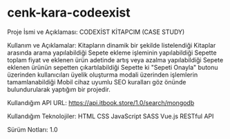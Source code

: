 # cenk-kara-codeexist
Proje İsmi ve Açıklaması:
CODEXİST KİTAPCIM (CASE STUDY)

Kullanım ve Açıklamalar: 
Kitapların dinamik bir şekilde listelendiği
Kitaplar arasında arama yapılabildiği
Sepete ekleme işleminin yapılabildiği
Sepette toplam fiyat ve eklenen ürün adetinde artış veya azalma yapılabildiği
Sepete eklenen ürünün sepetten çıkartılabildiği
Sepette ki "Sepeti Onayla" butonu üzerinden kullanıcıları üyelik oluşturma modali üzerinden işlemlerin tamamlanabildiği
Mobil cihaz uyumlu
SEO kuralları göz önünde bulundurularak yaptığım bir projedir.

Kullandığım API URL:
https://api.itbook.store/1.0/search/mongodb

Kullandığım Teknolojiler:
HTML 
CSS
JavaScript
SASS
Vue.js
RESTful API

Sürüm Notları:
1.0
